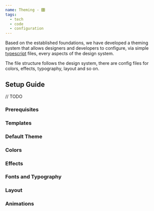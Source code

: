 ```yaml
---
name: Theming - 🎛
tags:
  - tech
  - code
  - configuration
---
```


<DocHeader props={props}/>

Based on the established foundations, we have developed a theming system that
allows designers and developers to configure, via simple
[typescript](https://www.typescriptlang.org/) files, every aspects of the design
system.

The file structure follows the design system, there are config files for colors,
effects, typography, layout and so on.

## Setup Guide

// TODO

### Prerequisites

### Templates

### Default Theme

### Colors

### Effects

### Fonts and Typography

### Layout

### Animations
